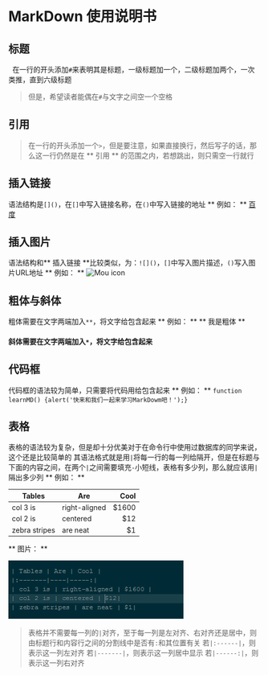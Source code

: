 # MarkDown 使用说明书

## 标题
   在一行的开头添加`#`来表明其是标题，一级标题加一个，二级标题加两个，一次类推，直到六级标题
  > 但是，希望读者能偶在`#`与文字之间空一个空格
  
## 引用 
  > 在一行的开头添加一个`>`，但是要注意，如果直接换行，然后写子的话，那么这一行仍然是在 ** 引用 ** 的范围之内，若想跳出，则只需空一行就行

## 插入链接 
   语法结构是`[]()`，在`[]`中写入链接名称，在`()`中写入链接的地址
  ** 例如： ** [百度](www.baidu.com)

## 插入图片 
   语法结构和** 插入链接 **比较类似，为：`![]()`，`[]`中写入图片描述，`()`写入图片URL地址
  ** 例如： ** ![Mou icon](http://mouapp.com/Mou_128.png)
  
## 粗体与斜体 
   粗体需要在文字两端加入`**`，将文字给包含起来 
  ** 例如： ** ** 我是粗体 ** 
  #### 斜体需要在文字两端加入`*`，将文字给包含起来 

## 代码框 
   代码框的语法较为简单，只需要将代码用给包含起来
  ** 例如： ** `function learnMD() {alert('快来和我们一起来学习MarkDowm吧！');}`
  
## 表格
   表格的语法较为复杂，但是却十分优美对于在命令行中使用过数据库的同学来说，这个还是比较简单的 
   其语法格式就是用`|`将每一行的每一列给隔开，但是在标题与下面的内容之间，在两个`|`之间需要填充`-`小短线，表格有多少列，那么就应该用`|`隔出多少列
  ** 例如： **

| Tables  | Are | Cool |
|---------|-----|-----:|
| col 3 is | right-aligned | $1600 |
| col 2 is | centered | $12|
| zebra stripes | are neat | $1| 

  ** 图片： **

  ![表格代码图片](a.png)

  > 表格并不需要每一列的`|`对齐，至于每一列是左对齐、右对齐还是居中，则由标题行和内容行之间的分割线中是否有`:`和其位置有关
  若`|:------|`，则表示这一列左对齐
  若`|-------|`，则表示这一列居中显示
  若`|------:|`，则表示这一列右对齐
